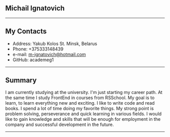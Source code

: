 ## Michail Ignatovich
----------------------------------
## My Contacts

* Address: Yakub Kolos St. Minsk, Belarus
* Phone: +375333148439
* e-mail: m-ignatovich@hotmail.com
* GitHub: academeg1

----------------------------------- 

## Summary

I am currently studying at the university. I'm just starting my career path. At the same time I study FrontEnd in courses from RSSchool. My goal is to learn, to learn everything new and exciting. I like to write code and read books. I spend a lot of time doing my favorite things. My strong point is problem solving, perseverance and quick learning in various fields. I would like to gain knowledge and skills that will be enough for employment in the company and successful development in the future.

-------------------------------------
